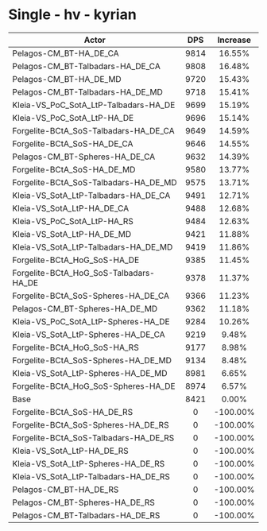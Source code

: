 # Single - hv - kyrian
| Actor | DPS | Increase |
|---|:---:|:---:|
|Pelagos-CM_BT-HA_DE_CA|9814|16.55%|
|Pelagos-CM_BT-Talbadars-HA_DE_CA|9808|16.48%|
|Pelagos-CM_BT-HA_DE_MD|9720|15.43%|
|Pelagos-CM_BT-Talbadars-HA_DE_MD|9718|15.41%|
|Kleia-VS_PoC_SotA_LtP-Talbadars-HA_DE|9699|15.19%|
|Kleia-VS_PoC_SotA_LtP-HA_DE|9696|15.14%|
|Forgelite-BCtA_SoS-Talbadars-HA_DE_CA|9649|14.59%|
|Forgelite-BCtA_SoS-HA_DE_CA|9646|14.55%|
|Pelagos-CM_BT-Spheres-HA_DE_CA|9632|14.39%|
|Forgelite-BCtA_SoS-HA_DE_MD|9580|13.77%|
|Forgelite-BCtA_SoS-Talbadars-HA_DE_MD|9575|13.71%|
|Kleia-VS_SotA_LtP-Talbadars-HA_DE_CA|9491|12.71%|
|Kleia-VS_SotA_LtP-HA_DE_CA|9488|12.68%|
|Kleia-VS_PoC_SotA_LtP-HA_RS|9484|12.63%|
|Kleia-VS_SotA_LtP-HA_DE_MD|9421|11.88%|
|Kleia-VS_SotA_LtP-Talbadars-HA_DE_MD|9419|11.86%|
|Forgelite-BCtA_HoG_SoS-HA_DE|9385|11.45%|
|Forgelite-BCtA_HoG_SoS-Talbadars-HA_DE|9378|11.37%|
|Forgelite-BCtA_SoS-Spheres-HA_DE_CA|9366|11.23%|
|Pelagos-CM_BT-Spheres-HA_DE_MD|9362|11.18%|
|Kleia-VS_PoC_SotA_LtP-Spheres-HA_DE|9284|10.26%|
|Kleia-VS_SotA_LtP-Spheres-HA_DE_CA|9219|9.48%|
|Forgelite-BCtA_HoG_SoS-HA_RS|9177|8.98%|
|Forgelite-BCtA_SoS-Spheres-HA_DE_MD|9134|8.48%|
|Kleia-VS_SotA_LtP-Spheres-HA_DE_MD|8981|6.65%|
|Forgelite-BCtA_HoG_SoS-Spheres-HA_DE|8974|6.57%|
|Base|8421|0.00%|
|Forgelite-BCtA_SoS-HA_DE_RS|0|-100.00%|
|Forgelite-BCtA_SoS-Spheres-HA_DE_RS|0|-100.00%|
|Forgelite-BCtA_SoS-Talbadars-HA_DE_RS|0|-100.00%|
|Kleia-VS_SotA_LtP-HA_DE_RS|0|-100.00%|
|Kleia-VS_SotA_LtP-Spheres-HA_DE_RS|0|-100.00%|
|Kleia-VS_SotA_LtP-Talbadars-HA_DE_RS|0|-100.00%|
|Pelagos-CM_BT-HA_DE_RS|0|-100.00%|
|Pelagos-CM_BT-Spheres-HA_DE_RS|0|-100.00%|
|Pelagos-CM_BT-Talbadars-HA_DE_RS|0|-100.00%|
